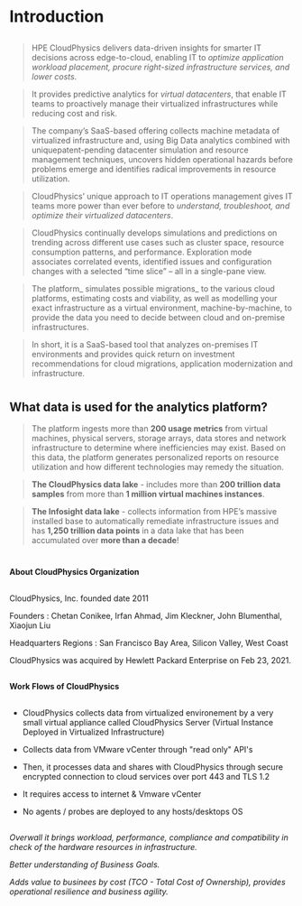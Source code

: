 ##
# Introduction
##

> HPE CloudPhysics delivers data-driven insights for smarter IT decisions across edge-to-cloud, enabling IT to _optimize application workload placement, procure right-sized infrastructure services, and lower costs._

> It provides predictive analytics for _virtual datacenters_, that enable IT teams to proactively manage their virtualized infrastructures while reducing cost and risk. 

> The company’s SaaS-based offering collects machine metadata of virtualized infrastructure and, using Big Data analytics combined with uniquepatent-pending datacenter simulation and resource management techniques, uncovers hidden operational hazards before problems emerge and identifies radical improvements in resource utilization. 

> CloudPhysics’ unique approach to IT operations management gives IT teams more power than ever before to _understand, troubleshoot, and optimize their virtualized datacenters_.

> CloudPhysics continually develops simulations and predictions on trending across different use cases such as cluster space, resource consumption patterns, and performance. Exploration mode associates correlated events, identified issues and configuration changes with a selected “time slice” – all in a single-pane view.

> The platform_ simulates possible migrations_ to the various cloud platforms, estimating costs and viability, as well as modelling your exact infrastructure as a virtual environment, machine-by-machine, to provide the data you need to decide between cloud and on-premise infrastructures.

> In short, it is a SaaS-based tool that analyzes on-premises IT environments and provides quick return on investment recommendations for cloud migrations, application modernization and infrastructure. 


#
#
## What data is used for the analytics platform?

> The platform ingests more than **200 usage metrics** from virtual machines, physical servers, storage arrays, data stores and network infrastructure to determine where inefficiencies may exist. Based on this data, the platform generates personalized reports on resource utilization and how different technologies may remedy the situation.

> **The CloudPhysics data lake** -  includes more than **200 trillion data samples** from more than **1 million virtual machines instances**.

> **The Infosight data lake** - collects information from HPE’s massive installed base to automatically remediate infrastructure issues and has **1,250 trillion data points** in a data lake that has been accumulated over **more than a decade**!

#



##
**About CloudPhysics Organization**
##

CloudPhysics, Inc. founded date 2011

Founders :  Chetan Conikee, Irfan Ahmad, Jim Kleckner, John Blumenthal, Xiaojun Liu

Headquarters Regions :  San Francisco Bay Area, Silicon Valley, West Coast

CloudPhysics was acquired by Hewlett Packard Enterprise on Feb 23, 2021.

##
##
**Work Flows of CloudPhysics**
##

- CloudPhysics collects data from virtualized environement by a very small virtual appliance called CloudPhysics Server (Virtual Instance Deployed in Virtualized Infrastructure)

- Collects data from VMware vCenter through "read only" API's

- Then, it processes data and shares with CloudPhysics through secure encrypted connection to cloud services over port 443 and TLS 1.2 

- It requires access to internet & Vmware vCenter

- No agents / probes are deployed to any hosts/desktops OS



##
_Overwall it brings workload, performance, compliance and compatibility in check of the hardware resources in infrastructure._

_Better understanding of Business Goals._

_Adds value to businees by cost (TCO - Total Cost of Ownership), provides operational resilience and business agility._

##
##
